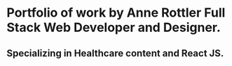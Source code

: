 # Portfolio of work by Anne Rottler Full Stack Web Developer and Designer.

## Specializing in Healthcare content and React JS.
